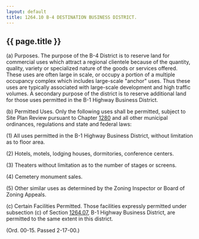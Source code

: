 ```yaml
---
layout: default 
title: 1264.10 B-4 DESTINATION BUSINESS DISTRICT.
---
```


{{ page.title }}
----------------

​(a) Purposes. The purpose of the B-4 District is to reserve land for
commercial uses which attract a regional clientele because of the
quantity, quality, variety or specialized nature of the goods or
services offered. These uses are often large in scale, or occupy a
portion of a multiple occupancy complex which includes large-scale
"anchor" uses. Thus these uses are typically associated with large-scale
development and high traffic volumes. A secondary purpose of the
district is to reserve additional land for those uses permitted in the
B-1 Highway Business District.

​(b) Permitted Uses. Only the following uses shall be permitted, subject
to Site Plan Review pursuant to Chapter [1280](54f1829c.html) and all
other municipal ordinances, regulations and state and federal laws:

​(1) All uses permitted in the B-1 Highway Business District, without
limitation as to floor area.

​(2) Hotels, motels, lodging houses, dormitories, conference centers.

​(3) Theaters without limitation as to the number of stages or screens.

​(4) Cemetery monument sales.

​(5) Other similar uses as determined by the Zoning Inspector or Board
of Zoning Appeals.

​(c) Certain Facilities Permitted. Those facilities expressly permitted
under subsection (c) of Section [1264.07](4e266f74.html), B-1 Highway
Business District, are permitted to the same extent in this district.

(Ord. 00-15. Passed 2-17-00.)
